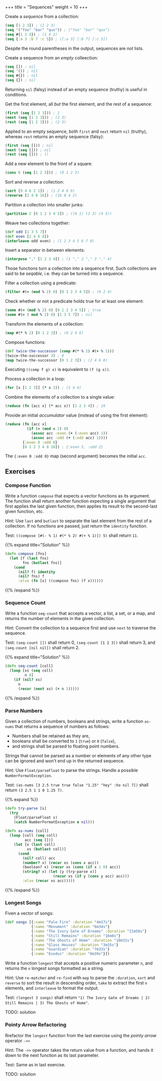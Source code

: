 +++
title = "Sequences"
weight = 10
+++

Create a _sequence_ from a collection:

```clojure
(seq [1 2 3]) ; (1 2 3)
(seq '("foo" "bar" "qux")) ; ("foo" "bar" "qux")
(seq #{1 2 4}) ; (1 4 2)
(seq {:a 3 :b 7 :c 5}) ; ([:a 3] [:b 7] [:c 5])
```

Despite the round parentheses in the output, sequences are _not_ lists.

Create a sequence from an _empty_ colleection:

```clojure
(seq []) ; nil
(seq '()) ; nil
(seq #{}) ; nil
(seq {}) ; nil
```

Returning `nil` (falsy) instead of an empty sequence (truthy) is
useful in conditions.

Get the first element, all _but_ the first element, and the rest of a
sequence:

```clojure
(first (seq [1 2 3])) ; 1
(next (seq [1 2 3])) ; (2 3)
(rest (seq [1 2 3])) ; (2 3)
```

Applied to an empty sequence, both `first` and `next` return `nil`
(truthy), whereas `rest` returns an empty sequence (falsy):

```clojure
(first (seq [])) ; nil
(next (seq [])) ; nil
(rest (seq [])) ; ()
```

Add a new element to the front of a square:

```clojure
(cons 0 (seq [1 2 3])) ; (0 1 2 3)
```

Sort and reverse a collection:

```clojure
(sort [9 4 6 2 1]) ; (1 2 4 6 9)
(reverse [2 4 8 16]) ; (16 8 4 2)
```

Partition a collection into smaller junks:

```clojure
(partition 2 [0 1 2 3 4 5]) ; ((0 1) (2 3) (4 5))
```

Weave two collections together:

```clojure
(def odd [1 3 5 7])
(def even [2 4 6 8])
(interleave odd even) ; (1 2 3 4 5 6 7 8)
```

Insert a separator in between elements:

```clojure
(interpose "," [1 2 3 4]) ; (1 "," 2 "," 3 "," 4)
```

Those functions turn a collection into a sequence first. Such
collections are said to be _seqable_, i.e. they can be turned into a
sequence.

Filter a collection using a predicate:

```clojure
(filter #(= (mod % 2) 0) [0 1 2 3 4 5]) ; (0 2 4)
```

Check whether or not a predicate holds true for at least one element:

```clojure
(some #(= (mod % 2) 0) [0 1 2 3 4 5]) ; true
(some #(= ( mod % 2) 0) [1 3 5 7]) ; nil
```

Transform the elements of a collection:

```clojure
(map #(* % 2) [0 1 2 3]) ; (0 2 4 6)
```

Compose functions:

```clojure
(def twice-the-successor (comp #(* % 2) #(+ % 1)))
(twice-the-successor 3) ; 8
(map twice-the-successor [0 1 2 3]) ; (2 4 6 8)
```

Executing `((comp f g) x)` is equivalent to `(f (g x))`.

Process a collection in a loop:

```clojure
(for [x [1 2 3]] (* x 2)) ; (2 4 6)
```

Combine the elements of a collection to a single value:

```clojure
(reduce (fn [acc x] (* acc x)) [1 2 3 4]) ; 24
```

Provide an initial _accumulator_ value (instead of using the first
element):

```clojure
(reduce (fn [acc x]
          (if (= (mod x 2) 0)
            (assoc acc :even (+ (:even acc) 1))
            (assoc acc :odd (+ (:odd acc) 1))))
        {:even 0 :odd 0}
        [0 1 2 3 4 8 16]) ; {:even 5, :odd 2}
```

The `{:even 0 :odd 0}` map (second argument) becomes the initial
`acc`.

## Exercises

### Compose Function

Write a function `compose` that expects a vector functions as its
argument. The function shall return another function expecting a
single argument that first applies the last given function, then
applies its result to the second-last given function, etc.

Hint: Use `last` and `butlast` to separate the last element from the
rest of a collection. If no functions are passed, just return the
`identity` function.

Test: `((compose [#(- % 1) #(* % 2) #(+ % 1)]) 5)` shall return `11`.

{{% expand title="Solution" %}}
```clojure
(defn compose [fns]
  (let [f (last fns)
        fns (butlast fns)]
    (cond
      (nil? f) identity
      (nil? fns) f
      :else (fn [x] ((compose fns) (f x))))))
```
{{% /expand %}}

### Sequence Count

Write a function `seq-count` that accepts a vector, a list, a set, or
a map, and returns the number of elements in the given collection.

Hint: Convert the collection to a sequence first and use `next` to
traverse the sequence.

Test: `(seq-count [])` shall return 0, `(seq-count [1 2 3])` shall
return 3, and `(seq-count [nil nil])` shall return 2.

{{% expand title="Solution" %}}
```clojure
(defn seq-count [coll]
  (loop [xs (seq coll)
         n 0]
    (if (nil? xs)
      n
      (recur (next xs) (+ n 1)))))
```
{{% /expand %}}

### Parse Numbers

Given a collection of numbers, booleans and strings, write a function
`as-nums` that returns a sequence of numbers as follows:

- Numbers shall be retained as they are,
- booleans shall be converted to `1` (`true`) or `0` (`false`),
- and strings shall be parsed to floating point numbers.

Strings that cannot be parsed as a number or elements of any other
type can be ignored and won't end up in the returned sequence.

Hint: Use `Float/parseFloat` to parse the strings. Handle a possible
`NumberFormatException`.

Test: `(as-nums [3 2.5 true true false "1.25" "hey" :ho nil 7])` shall
return `(3 2.5 1 1 0 1.25 7)`.

{{% expand %}}
```clojure
(defn try-parse [s]
  (try
    (Float/parseFloat s)
    (catch NumberFormatException e nil)))
    
(defn as-nums [coll]
  (loop [coll (seq coll)
         acc (seq [])]
    (let [x (last coll)
          xs (butlast coll)]
      (cond
        (nil? coll) acc
        (number? x) (recur xs (cons x acc))
        (boolean? x) (recur xs (cons (if x 1 0) acc))
        (string? x) (let [y (try-parse x)]
                      (recur xs (if y (cons y acc) acc)))
        :else (recur xs acc)))))
```
{{% /expand %}}

### Longest Songs

Fiven a vector of songs:

```clojure
(def songs [{:name "Pale Fire" :duration "4m17s"}
            {:name "Monument" :duration "6m34s"}
            {:name "The Ivory Gate of Dreams" :duration "21m58s"}
            {:name "Still Remains" :duration "16m8s"}
            {:name "The Ghosts of Home" :duration "10m31s"}
            {:name "Glass Houses" :duration "3m35s"}
            {:name "Guardian" :duration "7m33s"}
            {:name "Exodus" :duration "8m39s"}])
```

Write a function `longest` that accepts a positive numeric parameter
`n`, and returns the `n` longest songs formatted as a string.

Hint: Use `re-matcher` and `re-find` with `map` to parse the
`:duration`, `sort` and `reverse` to sort the result in descending
order, `take` to extract the first `n` elements, and `interleave` to
format the output.

Test: `(longest 3 songs)` shall return `"1) The Ivory Gate of Dreams |
2) Still Remains | 3) The Ghosts of Home"`.

TODO: solution

### Pointy Arrow Refactoring

Rrefactor the `longest` function from the last exercise using the
_pointy arrow_ operator `->>`

Hint: The `->>` operator takes the return value from a function, and
hands it down to the next function as its last parameter.

Test: Same as in last exercise.

TODO: solution
